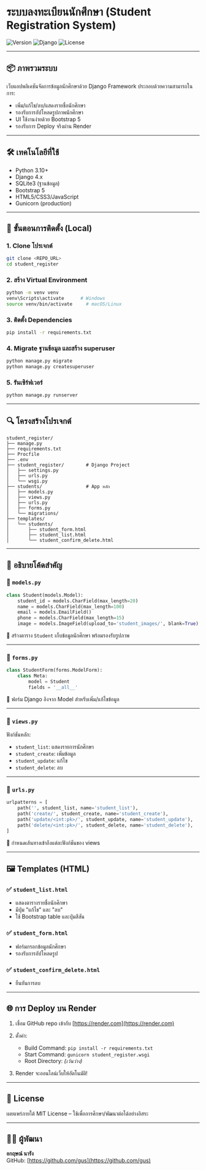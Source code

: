 # ระบบลงทะเบียนนักศึกษา (Student Registration System)

![Version](https://img.shields.io/badge/version-1.0.0-blue)
![Django](https://img.shields.io/badge/Django-4.x-green)
![License](https://img.shields.io/badge/license-MIT-lightgrey)

---

## 📦 ภาพรวมระบบ

เว็บแอปพลิเคชันจัดการข้อมูลนักศึกษาด้วย Django Framework ประกอบด้วยความสามารถในการ:
- เพิ่ม/แก้ไข/ลบ/แสดงรายชื่อนักศึกษา
- รองรับการอัปโหลดรูปภาพนักศึกษา
- UI ใช้งานง่ายด้วย Bootstrap 5
- รองรับการ Deploy จริงผ่าน Render

---

## 🛠 เทคโนโลยีที่ใช้

- Python 3.10+
- Django 4.x
- SQLite3 (ฐานข้อมูล)
- Bootstrap 5
- HTML5/CSS3/JavaScript
- Gunicorn (production)

---

## 🚀 ขั้นตอนการติดตั้ง (Local)

### 1. Clone โปรเจกต์

```bash
git clone <REPO_URL>
cd student_register
```

### 2. สร้าง Virtual Environment

```bash
python -m venv venv
venv\Scripts\activate      # Windows
source venv/bin/activate     # macOS/Linux
```

### 3. ติดตั้ง Dependencies

```bash
pip install -r requirements.txt
```

### 4. Migrate ฐานข้อมูล และสร้าง superuser

```bash
python manage.py migrate
python manage.py createsuperuser
```

### 5. รันเซิร์ฟเวอร์

```bash
python manage.py runserver
```

---

## 🔍 โครงสร้างโปรเจกต์

```
student_register/
├── manage.py
├── requirements.txt
├── Procfile
├── .env
├── student_register/        # Django Project
│   ├── settings.py
│   ├── urls.py
│   └── wsgi.py
├── students/                # App หลัก
│   ├── models.py
│   ├── views.py
│   ├── urls.py
│   ├── forms.py
│   └── migrations/
├── templates/
│   └── students/
│       ├── student_form.html
│       ├── student_list.html
│       └── student_confirm_delete.html
```

---

## 🧠 อธิบายโค้ดสำคัญ

### 📁 `models.py`

```python
class Student(models.Model):
    student_id = models.CharField(max_length=20)
    name = models.CharField(max_length=100)
    email = models.EmailField()
    phone = models.CharField(max_length=15)
    image = models.ImageField(upload_to='student_images/', blank=True)
```

📌 สร้างตาราง `Student` เก็บข้อมูลนักศึกษา พร้อมรองรับรูปภาพ

---

### 📁 `forms.py`

```python
class StudentForm(forms.ModelForm):
    class Meta:
        model = Student
        fields = '__all__'
```

📌 ฟอร์ม Django อิงจาก Model สำหรับเพิ่ม/แก้ไขข้อมูล

---

### 📁 `views.py`

ฟังก์ชันหลัก:
- `student_list`: แสดงรายการนักศึกษา
- `student_create`: เพิ่มข้อมูล
- `student_update`: แก้ไข
- `student_delete`: ลบ

---

### 📁 `urls.py`

```python
urlpatterns = [
    path('', student_list, name='student_list'),
    path('create/', student_create, name='student_create'),
    path('update/<int:pk>/', student_update, name='student_update'),
    path('delete/<int:pk>/', student_delete, name='student_delete'),
]
```

📌 กำหนดเส้นทางเข้าถึงแต่ละฟังก์ชันของ views

---

## 🖼️ Templates (HTML)

### ✅ `student_list.html`
- แสดงตารางรายชื่อนักศึกษา
- มีปุ่ม "แก้ไข" และ "ลบ"
- ใช้ Bootstrap table และปุ่มสีสัน

### ✅ `student_form.html`
- ฟอร์มกรอกข้อมูลนักศึกษา
- รองรับการอัปโหลดรูป

### ✅ `student_confirm_delete.html`
- ยืนยันการลบ

---

## 🌐 การ Deploy บน Render

1. เชื่อม GitHub repo เข้ากับ [https://render.com](https://render.com)
2. ตั้งค่า:
   - Build Command: `pip install -r requirements.txt`
   - Start Command: `gunicorn student_register.wsgi`
   - Root Directory: *(เว้นว่าง)*

3. Render จะออนไลน์เว็บให้อัตโนมัติ!

---

## 📄 License

เผยแพร่ภายใต้ MIT License – ใช้เพื่อการศึกษา/พัฒนาต่อได้อย่างอิสระ

---

## 🙋‍♂️ ผู้พัฒนา

**อกฤษณ์ นารัง**  
GitHub: [https://github.com/gus](https://github.com/gus)
